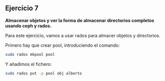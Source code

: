 Ejercicio 7
-----------

**Almacenar objetos y ver la forma de almacenar directorios completos usando ceph y rados.**

Para este ejercicio, vamos a usar rados para almacer objetos y directorios.

Primero hay que crear pool, introduciendo el comando:
```bash
sudo rados mkpool pool
```

Y añadimos el fichero:
```bash
sudo rados put -p pool obj alberto
```


